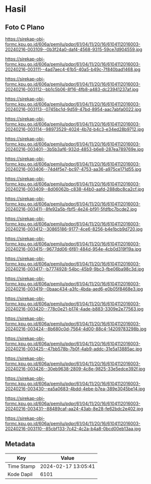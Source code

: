 # Hasil

## Foto C Plano

https://sirekap-obj-formc.kpu.go.id/606a/pemilu/pdpr/61/04/11/20/16/6104112016003-20240216-003109--0b3f24a0-daf4-4568-9315-59ce7d904559.jpg

https://sirekap-obj-formc.kpu.go.id/606a/pemilu/pdpr/61/04/11/20/16/6104112016003-20240216-003111--4ad7aec4-61b5-40a5-b49c-7f840bad1468.jpg

https://sirekap-obj-formc.kpu.go.id/606a/pemilu/pdpr/61/04/11/20/16/6104112016003-20240216-003112--bb1c5b06-8f16-4fb8-a483-dc23941237af.jpg

https://sirekap-obj-formc.kpu.go.id/606a/pemilu/pdpr/61/04/11/20/16/6104112016003-20240216-003113--0745bc1d-9d59-47bd-8954-aac7abfa0022.jpg

https://sirekap-obj-formc.kpu.go.id/606a/pemilu/pdpr/61/04/11/20/16/6104112016003-20240216-003114--98973529-4024-4b7d-b4c3-e34ed28b9712.jpg

https://sirekap-obj-formc.kpu.go.id/606a/pemilu/pdpr/61/04/11/20/16/6104112016003-20240216-003401--3b5b3af6-932d-4853-b6e8-287ea789769e.jpg

https://sirekap-obj-formc.kpu.go.id/606a/pemilu/pdpr/61/04/11/20/16/6104112016003-20240216-003406--74d4f5e7-bc97-4753-aa36-a975ce171d55.jpg

https://sirekap-obj-formc.kpu.go.id/606a/pemilu/pdpr/61/04/11/20/16/6104112016003-20240216-003409--8d06062b-c838-44b0-aafd-288dbc8ca2cf.jpg

https://sirekap-obj-formc.kpu.go.id/606a/pemilu/pdpr/61/04/11/20/16/6104112016003-20240216-003411--8fe92a5b-fbf5-4e24-bf91-5fdfbc7bcde2.jpg

https://sirekap-obj-formc.kpu.go.id/606a/pemilu/pdpr/61/04/11/20/16/6104112016003-20240216-003412--30865186-9177-4ce6-8256-b4e1bcb9d720.jpg

https://sirekap-obj-formc.kpu.go.id/606a/pemilu/pdpr/61/04/11/20/16/6104112016003-20240216-003415--9677dd06-6f81-484d-954e-4cb0d319f19a.jpg

https://sirekap-obj-formc.kpu.go.id/606a/pemilu/pdpr/61/04/11/20/16/6104112016003-20240216-003417--b7774928-54bc-45b9-9bc3-fbe06ba98c3d.jpg

https://sirekap-obj-formc.kpu.go.id/606a/pemilu/pdpr/61/04/11/20/16/6104112016003-20240216-003419--0baac434-a3fc-4bda-aed6-e0b05f8468e3.jpg

https://sirekap-obj-formc.kpu.go.id/606a/pemilu/pdpr/61/04/11/20/16/6104112016003-20240216-003420--778c0e21-b174-4ade-b883-3309e2e77563.jpg

https://sirekap-obj-formc.kpu.go.id/606a/pemilu/pdpr/61/04/11/20/16/6104112016003-20240216-003424--8b680c0d-7564-4d00-88c4-14209783298b.jpg

https://sirekap-obj-formc.kpu.go.id/606a/pemilu/pdpr/61/04/11/20/16/6104112016003-20240216-003425--47bb578b-7b0f-4ab9-addc-31e5a13885ac.jpg

https://sirekap-obj-formc.kpu.go.id/606a/pemilu/pdpr/61/04/11/20/16/6104112016003-20240216-003426--30eb9638-2809-4c8e-9825-33e5edce392f.jpg

https://sirekap-obj-formc.kpu.go.id/606a/pemilu/pdpr/61/04/11/20/16/6104112016003-20240216-003430--ea5a0683-4bdd-4ebe-b7ea-389e3045be14.jpg

https://sirekap-obj-formc.kpu.go.id/606a/pemilu/pdpr/61/04/11/20/16/6104112016003-20240216-003431--88489caf-aa24-43ab-8e28-fe62bdc2e402.jpg

https://sirekap-obj-formc.kpu.go.id/606a/pemilu/pdpr/61/04/11/20/16/6104112016003-20240216-003110--85cbf133-7c42-4c2a-b4a8-0bcd00eb13aa.jpg


## Metadata

| Key        | Value               |
| ---------- | ------------------- |
| Time Stamp | 2024-02-17 13:05:41 |
| Kode Dapil | 6101                |



